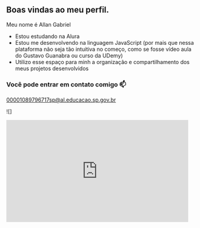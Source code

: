 ## Boas vindas ao meu perfil.

Meu nome é Allan Gabriel

- Estou estudando na Alura
- Estou me desenvolvendo na linguagem JavaScript (por mais que nessa plataforma não seja tão intuitiva no começo, como se fosse vídeo aula do Gustavo Guanabra ou curso da UDemy)
- Utilizo esse espaço para minh a organização e compartilhamento dos meus projetos desenvolvidos

### Você pode entrar em contato comigo 📫
00001089796717sp@al.educacao.sp.gov.br

![]<div style="width:480px"><iframe allow="fullscreen" frameBorder="0" height="270" src="https://giphy.com/embed/9zn5QnaEZuDlXtGAPZ/video" width="480"></iframe></div>
